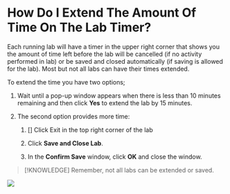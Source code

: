 # How Do I Extend The Amount Of Time On The Lab Timer?

Each running lab will have a timer in the upper right corner that shows you the amount of time left before the lab will be cancelled (if no activity performed in lab) or be saved and closed automatically (if saving is allowed for the lab). Most but not all labs can have their times extended. 

To extend the time you have two options; 

1. Wait until a pop-up window appears when there is less than 10 minutes remaining and then click **Yes** to extend the lab by 15 minutes. 

1. The second option provides more time:

    1. [] Click Exit in the top right corner of the lab
    
    1. Click **Save and Close Lab**. 
    
    1. In the **Confirm Save** window, click **OK** and close the window. 

> [!KNOWLEDGE] Remember, not all labs can be extended or saved.

![](../images/lab-timer.png)
